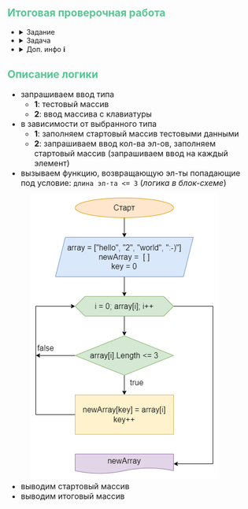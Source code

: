 ## <span style="color: #58c794; font-weight: bold">Итоговая проверочная работа</span>

- <details><summary>Задание</summary>

    1. Создать репозирорий на GitHub
    2. Нарисовать блок-схему алгоритма (можно основную содержательную часть, если в отдельном методе)
    3. Добавить описание решения (README.md)
    4. Написать программу
    5. Использовать контроль версий (п. 2, 3, 4 в разных коммитах)
    </details>

- <details><summary>Задача</summary>

    - Написать программу, которая из имеющегося массива строк формирует массив из строк, длина которых меньше либо равна 3 символа.
    - Первоначальный массив можно ввести с клавиатуры, либо задать на старте выполнения алгоритма.
    - При решении не рекомендуется пользоваться коллекциями, лучше обойтись исключительно массивами.
    - Примеры:
        ```bash
        ["hello", "2", "workd", ":-)"] -> ["2", ":-)"]
        ["1234", "1567", "-2", "coputer sciense"] -> ["-2"]
        ["Russia", "Denmark", "Kazan"] -> []
        ```
    </details>

- <details><summary>Доп. инфо <span style="font-weight: bold">ℹ️</span></summary>

    *При написании программы была использована [часть ранее написанной библиотеки классов](https://github.com/crasher307/result-work/tree/master/func) (на базе [библиотеки](https://github.com/crasher307/c-sharp/tree/master/func) из репозитория "c-sharp")*
    ### Запуск проекта
    ```bash
                      # 1. Запустить терминал (консоль), поддерживающий bash
    cd <projectPath>  # 2. Перейти в папку с проектом
    sh run.sh         # 3. Запустить проект
    ```
    </details>

## <span style="color: #58c794; font-weight: bold">Описание логики</span>
<div style="font-size: 16px">

- запрашиваем ввод типа
    - **1**: тестовый массив
    - **2**: ввод массива с клавиатуры
- в зависимости от выбранного типа
    - **1**: заполняем стартовый массив тестовыми данными
    - **2**: запрашиваем ввод кол-ва эл-ов, заполняем стартовый массив (запрашиваем ввод на каждый элемент)
- вызываем функцию, возвращающую эл-ты попадающие под условие: `длина эл-та <= 3` (*логика в блок-схеме*)
    <img src="files/flowchart.png" alt="блок-схема" style="display: block; border-radius: 5px; margin: 10px 20px 5px">
- выводим стартовый массив
- выводим итоговый массив

</div>